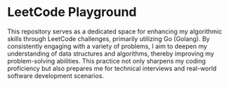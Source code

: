 # LeetCode Playground

This repository serves as a dedicated space for enhancing my algorithmic skills through LeetCode challenges, primarily utilizing Go (Golang). By consistently engaging with a variety of problems, I aim to deepen my understanding of data structures and algorithms, thereby improving my problem-solving abilities. This practice not only sharpens my coding proficiency but also prepares me for technical interviews and real-world software development scenarios.
